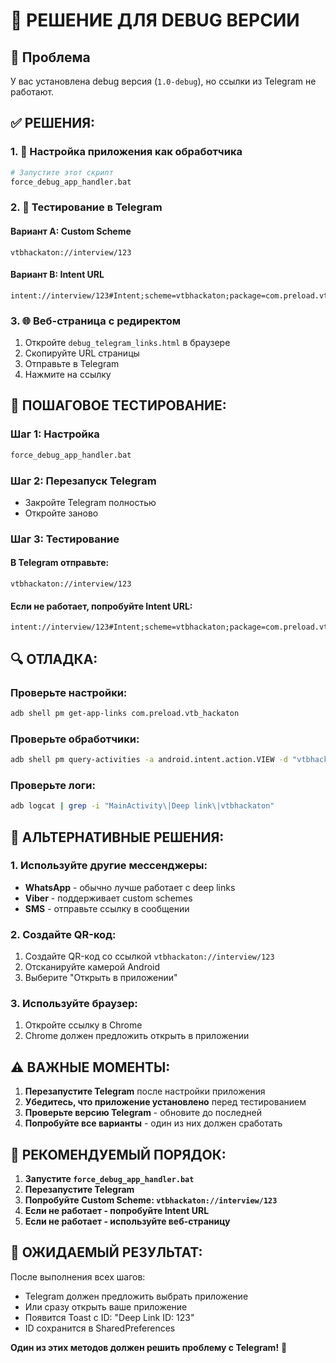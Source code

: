 # 🚀 РЕШЕНИЕ ДЛЯ DEBUG ВЕРСИИ

## 🎯 Проблема
У вас установлена debug версия (`1.0-debug`), но ссылки из Telegram не работают.

## ✅ РЕШЕНИЯ:

### **1. 🔧 Настройка приложения как обработчика**

```bash
# Запустите этот скрипт
force_debug_app_handler.bat
```

### **2. 📱 Тестирование в Telegram**

#### **Вариант A: Custom Scheme**
```
vtbhackaton://interview/123
```

#### **Вариант B: Intent URL**
```
intent://interview/123#Intent;scheme=vtbhackaton;package=com.preload.vtb_hackaton;end
```

### **3. 🌐 Веб-страница с редиректом**

1. Откройте `debug_telegram_links.html` в браузере
2. Скопируйте URL страницы
3. Отправьте в Telegram
4. Нажмите на ссылку

## 🧪 ПОШАГОВОЕ ТЕСТИРОВАНИЕ:

### **Шаг 1: Настройка**
```bash
force_debug_app_handler.bat
```

### **Шаг 2: Перезапуск Telegram**
- Закройте Telegram полностью
- Откройте заново

### **Шаг 3: Тестирование**

#### **В Telegram отправьте:**
```
vtbhackaton://interview/123
```

#### **Если не работает, попробуйте Intent URL:**
```
intent://interview/123#Intent;scheme=vtbhackaton;package=com.preload.vtb_hackaton;end
```

## 🔍 ОТЛАДКА:

### **Проверьте настройки:**
```bash
adb shell pm get-app-links com.preload.vtb_hackaton
```

### **Проверьте обработчики:**
```bash
adb shell pm query-activities -a android.intent.action.VIEW -d "vtbhackaton://test"
```

### **Проверьте логи:**
```bash
adb logcat | grep -i "MainActivity\|Deep link\|vtbhackaton"
```

## 🎯 АЛЬТЕРНАТИВНЫЕ РЕШЕНИЯ:

### **1. Используйте другие мессенджеры:**
- **WhatsApp** - обычно лучше работает с deep links
- **Viber** - поддерживает custom schemes
- **SMS** - отправьте ссылку в сообщении

### **2. Создайте QR-код:**
1. Создайте QR-код со ссылкой `vtbhackaton://interview/123`
2. Отсканируйте камерой Android
3. Выберите "Открыть в приложении"

### **3. Используйте браузер:**
1. Откройте ссылку в Chrome
2. Chrome должен предложить открыть в приложении

## ⚠️ ВАЖНЫЕ МОМЕНТЫ:

1. **Перезапустите Telegram** после настройки приложения
2. **Убедитесь, что приложение установлено** перед тестированием
3. **Проверьте версию Telegram** - обновите до последней
4. **Попробуйте все варианты** - один из них должен сработать

## 🎉 РЕКОМЕНДУЕМЫЙ ПОРЯДОК:

1. **Запустите `force_debug_app_handler.bat`**
2. **Перезапустите Telegram**
3. **Попробуйте Custom Scheme: `vtbhackaton://interview/123`**
4. **Если не работает - попробуйте Intent URL**
5. **Если не работает - используйте веб-страницу**

## 🚀 ОЖИДАЕМЫЙ РЕЗУЛЬТАТ:

После выполнения всех шагов:
- Telegram должен предложить выбрать приложение
- Или сразу открыть ваше приложение
- Появится Toast с ID: "Deep Link ID: 123"
- ID сохранится в SharedPreferences

**Один из этих методов должен решить проблему с Telegram!** 🎯

